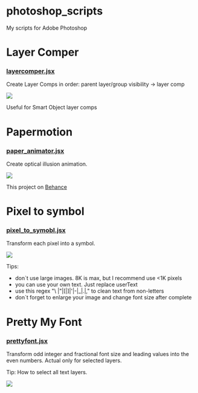 # photoshop_scripts
My scripts for Adobe Photoshop

# Layer Comper
### [layercomper.jsx](https://github.com/colorage/photoshop_scripts/blob/master/layercomper.jsx)
Create Layer Comps in order: parent layer/group visibility -> layer comp

<img src="http://s30.postimg.org/9memkr1wx/layercomper.gif">

Useful for Smart Object layer comps

# Papermotion
### [paper_animator.jsx](https://github.com/colorage/photoshop_scripts/blob/master/paper_animator.jsx)

Create optical illusion animation.

<img src="https://mir-s3-cdn-cf.behance.net/project_modules/disp/caaf5c16553529.562adb58e5d3c.gif">

This project on [Behance](https://www.behance.net/gallery/16553529/Papermotion-(Freebie))

# Pixel to symbol
### [pixel_to_symobl.jsx](https://github.com/colorage/photoshop_scripts/blob/master/pixel_to_symbol.jsx)
Transform each pixel into a symbol.

<img src="http://s27.postimg.org/v3uo9hm9f/instruction.png">

Tips:
* don`t use large images. 8K is max, but I recommend use <1K pixels
* you can use your own text. Just replace userText
* use this regex "\ |\"|\[|\]|\'|\-|\_|\.|\," to clean text from non-letters
* don`t forget to enlarge your image and change font size after complete

# Pretty My Font
### [prettyfont.jsx](https://github.com/colorage/photoshop_scripts/blob/master/prettyfont.jsx)

Transform odd integer and fractional font size and leading values into the even numbers. Actual only for selected layers. 

Tip: How to select all text layers.

<img src="http://s27.postimg.org/8hzym65zn/select_all_layers.gif">
